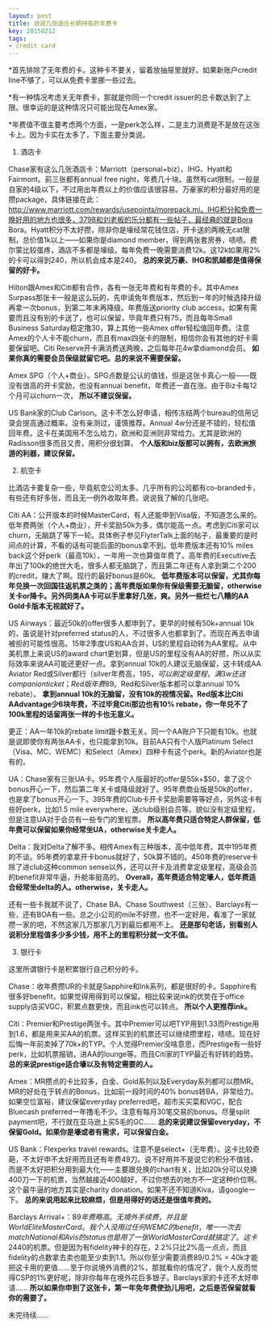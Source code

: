 ```yaml
---
layout: post
title: 说说几张适合长期持有的年费卡
key: 20150212
tags:
- credit card
---
```


*首先排除了无年费的卡。这种卡不要关，留着放抽屉里就好。如果新账户credit line不够了，可以从免费卡里挪一些过去。

	
*有一种情况考虑关无年费卡，那就是你同一个credit issuer的总卡数达到了上限。很幸运的是这种情况只可能出现在Amex家。

	
*年费值不值主要考虑两个方面，一是perk怎么样，二是主力消费是不是放在这张卡上。因为卡实在太多了，下面主要分类说。
1. 酒店卡

Chase家有这么几张酒店卡：Marriott（personal+biz）、IHG、Hyatt和Fairmont。前三张都有annual free night，年费几十块。虽然有cat限制，一般是自家的4级以下，不过用出年费以上的价值应该很容易。万豪家的积分最好用的是攒package，具体链接在此：http://www.marriott.com/rewards/usepoints/morepack.mi。IHG积分和免费一晚好用的地方也很多，3798和刘老板的乐分都有一些帖子，最经典的就是Bora Bora。Hyatt积分不太好攒，除非你是壕经常花钱住店，开卡送的两晚无cat限制，总价值1k以上——如果你是diamond member，得到两张套房券，啧啧。费尔蒙比较蛋疼，酒店不多都是壕级。每年免费一晚需要消费12k。这12k如果用2%的卡可以得到240，所以机会成本是240。
**总的来说万豪、IHG和凯越都是值得保留的好卡。**

Hilton跟Amex和Citi都有合作，各有一张无年费和有年费的卡。其中Amex Surpass那张卡一般是这么玩的，先申请免年费版本，然后到一年的时候选择升级再拿一次bonus，到第二年末再降级。年费版送priority club access，如果有需要而且没有别的卡送了，也可以保留，毕竟年费只有75，而且每年Small Business Saturday稳定撸30，算上其他一些Amex offer轻松值回年费。注意Amex的个人卡不能churn，而且有max四张卡的限制，相信你会有其他的好卡需要保留吧。Citi Reserve开卡满消费送两晚，之后每年花4w拿diamond会员。
**如果你真的需要会员保级就留它吧。总的来说不需要保留。**

Amex SPG（个人+商业）。SPG点数是公认的值钱，但是这张卡真心一般——既没有很高的开卡奖励，也没有annual benefit，年费还一直在涨。由于Biz卡每12个月可以churn一次，
**所以不建议保留。**

US Bank家的Club Carlson。这卡不怎么好申请，相传冻结两个bureau的信用记录会提高通过概率。没有亲测过，谨慎推荐。Annual 4w分还是不错的，轻松值回年费。这卡在美国用不怎么给力，欧洲和亚洲则非常给力。尤其是欧洲的Radisson很多而且又贵，用积分很划算。
**个人版和biz版都可以拥有，去欧洲旅游的利器，建议保留。**

2. 航空卡

比酒店卡要复杂一些，毕竟航空公司太多。几乎所有的公司都有co-branded卡，有些还有好多张，而且无一例外收取年费。说说我了解的几张吧。

Citi AA：公开版本的时候MasterCard，有人还能申到Visa版，不知道怎么来的。低年费两张（个人+商业），开卡奖励50k为多，偶尔能高一点。考虑到Citi家可以churn，无脑跳了等下一轮。具体例子参见FlyterTalk上面的帖子，最重要的是时间点的计算，不看的话有可能后面的bonus拿不到。低年费版本还有10% miles back这个好perk（最高10k），一年用一次也算值年费了。高年费的Executive去年出了100k的绝世大毛，很多人都无脑跳了，而且第二年还有人拿到第二个200的credit，赚大了啊。现行的最好bonus是60k。
**低年费版本可以保留，尤其你每年兑换一次回国往返机票之类的；高年费版如果你有保级需要无脑留，otherwise关卡or降卡。另外同类AA卡可以手里拿好几张，爽。另外一些烂七八糟的AA Gold卡版本无视就好了。**

US Airways：最近50k的offer很多人都申到了。更早的时候有50k+annual 10k的，虽说是针对preferred status的人，不过很多人也都拿到了。而现在再去申请被拒的可能性很高。15年2季度US和AA合并，US的里程自动转为AA里程。从中美机票上来说US的award chart更划算，但是US的里程没有AA的好攒，所以从实际效率来说AA可能还更好一点。拿到annual 10k的人建议无脑保留，这卡转成AA Aviator Red或Silver都行（silver年费高，$195，可以刷定级里程，满3w还送companion ticket；Red版年费$89。Red和Silver版本都可以拿annual 10% rebate）。
**拿到annual 10k的无脑留，没有10k的视情况留。Red版本比Citi AAdvantage少6块年费，不过毕竟Citi那边也有10% rebate，你一年兑不了100k里程的话留两张一样的卡也无意义。**


更正：AA一年10k的rebate limit跟卡数无关。同一个AA账户下只能有10k。也就是说即使你有两张AA卡，也只能拿到10k。目前AA只有个人版Platinum Select（Visa、MC、WEMC）和Select（Amex）四种卡有这个perk。新的Aviator也是有的。

UA：Chase家有三张UA卡。95年费个人版最好的offer是55k+$50，拿了这个bonus开心一下，然后第二年关卡或降级就好了。95年费商业版是50k的offer，也是拿了bonus开心一下。395年费的Club卡开卡奖励需要等等好点，另外这卡有些好perk，比如1.5 mile everywhere，送club级别会员等。貌似没有定级里程，但是注意UA对于会员有一些专门的里程票。
**所以高年费只适合特定人群保留，低年费可以保留如果你经常坐UA，otherwise关卡走人。**

Delta：我对Delta了解不多。相传Amex有三种版本，高中低年费。其中195年费的不谈。95年费的拿拿开卡bonus就好了，50k算不错的。450年费的reserve卡除了进club这种common sense以外，还可以开卡及消费拿定级里程，高级会员的benefit非常牛逼，升舱率挺高的。
**Overall，高年费适合特定壕人，低年费适合经常坐delta的人。otherwise，关卡走人。**

还有一些卡我就不说了，Chase BA、Chase Southwest（三张）、Barclays有一些，还有BOA有一些。总之小公司的mile不好攒，也不一定好用，看准了一家就攒一家的吧，不然这家几万那家几万到最后都用不上。
**还是那句老话，别看别人说积分里程值多少多少钱，用不上的里程积分就一文不值。**

3. 银行卡

这里所谓银行卡是积累银行自己积分的卡。

Chase：收年费攒UR的卡就是Sapphire和Ink系列，都是很好的卡。Sapphire有很多好benefit，如果觉得用得到可以保留。相比较来说ink的优势在于office supply店买VGC，积累点数更快，而且ink也可以转点。
**所以个人更推荐ink。**

Citi：Premier和Prestige两张卡。其中Premier可以吧TYP用到1.33而Prestige用到1.6，都是用来买AA的机票。这样买到的机票还可以继续攒里程，啧啧。现在好后悔一年前卖掉了70k+的TYP。个人觉得Premier没啥意思，而Prestige有一些好perk，比如机票报销，进AA的lounge等。而且Citi家的TYP最近有好转的趋势。
**总的来说prestige适合壕以及有特定需要的人。**

Amex：MR攒点的卡比较多，白金、Gold系列以及Everyday系列都可以攒MR。MR的好处在于转点的Bonus，比如前一段时间的40% bonus转BA，非常给力。如果空位富裕，建议保留everyday preferred吧，超市买买菜和VGC，配合Bluecash preferred一年撸毛不少。注意有每月30笔交易的bonus。尽量split payment吧，不行就在亚马逊上买5毛的GC……
**总的来说建议保留everyday，不保留Gold。如果你是壕或者有需求，可以保留白金。**

US Bank：Flexperks travel rewards。注意不是select+（无年费）。这卡比较奇葩，不太好申不太好用而且还有年费49刀。说不好用并不是说它的积分不值钱，而是不太好把积分用到最大化——主要跟兑换的chart有关，比如20k分可以兑换400刀一下的机票，当然越接近400越好，不过你想去的地方不一定这种价位啊。这个最牛逼的地方其实是charity donation。如果不还不知道Kiva，请google一下。
**总的来说用起来比较麻烦，但是用得好的话还是很值年费的。**

Barclays Arrival+：$89年费略高。无境外手续费，并且是World Elite MasterCard。我个人没用过任何WEMC的benefit，唯一一次去match National和Avis的status也是用了一张World MasterCard就搞定了。这卡2% everywhere，用来换机票有10% miles back，所以相当于2.2% everywhere。这卡也是比较纠结的一张。开卡奖励40k，相当于价值$440的机票。但是因为有fidelity神卡的存在，2.2%只比2%高一点点，而且fidelity的点数拿去卖也能至少卖到1.1。所以你至少需要消费89/0.2% = 40k才能把这卡用的更值……至于你说境外消费的2%，那就看你的情况了，我个人反而觉得CSP的1%更好呢，除非你每年在境外花巨多银子。Barclays家的卡还不太好申请……
**所以如果你申到了这张卡，第一年免年费使劲儿用吧，之后是否保留就看你的需要了。**

未完待续……